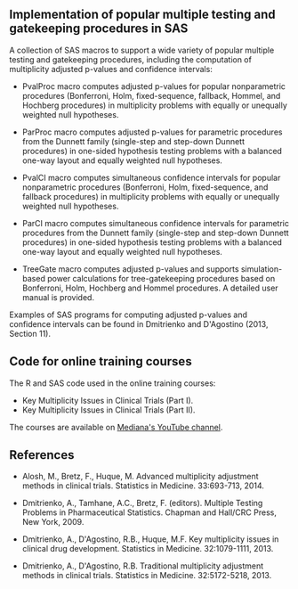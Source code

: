 ## Implementation of popular multiple testing and gatekeeping procedures in SAS 

A collection of SAS macros to support a wide variety of popular multiple testing and gatekeeping procedures, including the computation of multiplicity adjusted p-values and confidence intervals: 

* PvalProc macro computes adjusted p-values for popular nonparametric procedures (Bonferroni, Holm, fixed-sequence, fallback, Hommel, and Hochberg procedures) in multiplicity problems with equally or unequally weighted null hypotheses.

* ParProc macro computes adjusted p-values for parametric procedures from the Dunnett family (single-step and step-down Dunnett procedures) in one-sided hypothesis testing problems with a balanced one-way layout and equally weighted null hypotheses. 

* PvalCI macro computes simultaneous confidence intervals for popular nonparametric procedures (Bonferroni, Holm, fixed-sequence, and fallback procedures) in multiplicity problems with equally or unequally weighted null hypotheses.

* ParCI macro computes simultaneous confidence intervals for parametric procedures from the Dunnett family (single-step and step-down Dunnett procedures) in one-sided hypothesis testing problems with a balanced one-way layout and equally weighted null hypotheses.

* TreeGate macro computes adjusted p-values and supports simulation-based power calculations for tree-gatekeeping procedures based on Bonferroni, Holm, Hochberg and Hommel procedures. A detailed user manual is provided.

Examples of SAS programs for computing adjusted p-values and confidence intervals can be found in Dmitrienko and D'Agostino (2013, Section 11).

## Code for online training courses

The R and SAS code used in the online training courses:

* Key Multiplicity Issues in Clinical Trials (Part I).
* Key Multiplicity Issues in Clinical Trials (Part II).

The courses are available on [Mediana's YouTube channel](https://www.youtube.com/channel/UCAQUAsQxxnzje4rEdJ4870Q). 

## References

* Alosh, M., Bretz, F., Huque, M. Advanced multiplicity adjustment methods in clinical trials. Statistics in Medicine. 33:693-713, 2014.

* Dmitrienko, A., Tamhane, A.C., Bretz, F. (editors). Multiple Testing Problems in Pharmaceutical Statistics. Chapman and Hall/CRC Press, New York, 2009.

* Dmitrienko, A., D'Agostino, R.B., Huque, M.F. Key multiplicity issues in clinical drug development. Statistics in Medicine. 32:1079-1111, 2013.

* Dmitrienko, A., D'Agostino, R.B. Traditional multiplicity adjustment methods in clinical trials. Statistics in Medicine. 32:5172-5218, 2013.


